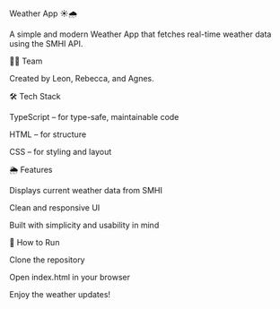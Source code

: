 Weather App ☀️🌧️

A simple and modern Weather App that fetches real-time weather data using the SMHI API.

👩‍💻 Team

Created by Leon, Rebecca, and Agnes.

🛠️ Tech Stack

TypeScript – for type-safe, maintainable code

HTML – for structure

CSS – for styling and layout

🌦️ Features

Displays current weather data from SMHI

Clean and responsive UI

Built with simplicity and usability in mind

🚀 How to Run

Clone the repository

Open index.html in your browser

Enjoy the weather updates!